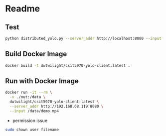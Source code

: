 # Readme

## Test

```sh
python distributed_yolo.py --server_addr http://localhost:8080 --input /home/tianci-zhao/Documents/projects/HKUST/cloud/group_project/client/out/demo.mp4
```

## Build Docker Image

```sh
docker build -t dwtwilight/csit5970-yolo-client:latest .
```

## Run with Docker Image

```sh
docker run -it --rm \
  -v ./out:/data \
  dwtwilight/csit5970-yolo-client:latest \
  --server_addr http://192.168.68.119:8080 \
  --input /data/demo.mp4
```

- permission issue

```sh
sudo chown user filename
```
